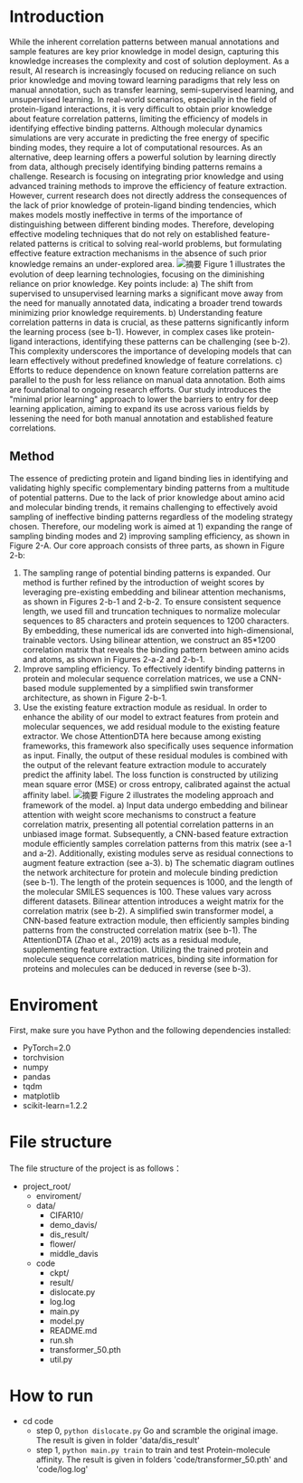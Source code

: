 # Introduction
While the inherent correlation patterns between manual annotations and sample features are key prior knowledge in model design, capturing this knowledge increases the complexity and cost of solution deployment. As a result, AI research is increasingly focused on reducing reliance on such prior knowledge and moving toward learning paradigms that rely less on manual annotation, such as transfer learning, semi-supervised learning, and unsupervised learning. In real-world scenarios, especially in the field of protein-ligand interactions, it is very difficult to obtain prior knowledge about feature correlation patterns, limiting the efficiency of models in identifying effective binding patterns. Although molecular dynamics simulations are very accurate in predicting the free energy of specific binding modes, they require a lot of computational resources. As an alternative, deep learning offers a powerful solution by learning directly from data, although precisely identifying binding patterns remains a challenge. Research is focusing on integrating prior knowledge and using advanced training methods to improve the efficiency of feature extraction. However, current research does not directly address the consequences of the lack of prior knowledge of protein-ligand binding tendencies, which makes models mostly ineffective in terms of the importance of distinguishing between different binding modes. Therefore, developing effective modeling techniques that do not rely on established feature-related patterns is critical to solving real-world problems, but formulating effective feature extraction mechanisms in the absence of such prior knowledge remains an under-explored area.
![摘要](Introduction.png)
Figure 1 illustrates the evolution of deep learning technologies, focusing on the diminishing reliance on prior knowledge. Key points include: a) The shift from supervised to unsupervised learning marks a significant move away from the need for manually annotated data, indicating a broader trend towards minimizing prior knowledge requirements. b) Understanding feature correlation patterns in data is crucial, as these patterns significantly inform the learning process (see b-1). However, in complex cases like protein-ligand interactions, identifying these patterns can be challenging (see b-2). This complexity underscores the importance of developing models that can learn effectively without predefined knowledge of feature correlations. c) Efforts to reduce dependence on known feature correlation patterns are parallel to the push for less reliance on manual data annotation. Both aims are foundational to ongoing research efforts. Our study introduces the "minimal prior learning" approach to lower the barriers to entry for deep learning application, aiming to expand its use across various fields by lessening the need for both manual annotation and established feature correlations. 

## Method
The essence of predicting protein and ligand binding lies in identifying and validating highly specific complementary binding patterns from a multitude of potential patterns. Due to the lack of prior knowledge about amino acid and molecular binding trends, it remains challenging to effectively avoid sampling of ineffective binding patterns regardless of the modeling strategy chosen. Therefore, our modeling work is aimed at 1) expanding the range of sampling binding modes and 2) improving sampling efficiency, as shown in Figure 2-A. Our core approach consists of three parts, as shown in Figure 2-b:
1) The sampling range of potential binding patterns is expanded. Our method is further refined by the introduction of weight scores by leveraging pre-existing embedding and bilinear attention mechanisms, as shown in Figures 2-b-1 and 2-b-2. To ensure consistent sequence length, we used fill and truncation techniques to normalize molecular sequences to 85 characters and protein sequences to 1200 characters. By embedding, these numerical ids are converted into high-dimensional, trainable vectors. Using bilinear attention, we construct an 85*1200 correlation matrix that reveals the binding pattern between amino acids and atoms, as shown in Figures 2-a-2 and 2-b-1.
2) Improve sampling efficiency. To effectively identify binding patterns in protein and molecular sequence correlation matrices, we use a CNN-based module supplemented by a simplified swin transformer architecture, as shown in Figure 2-b-1.
3) Use the existing feature extraction module as residual. In order to enhance the ability of our model to extract features from protein and molecular sequences, we add residual module to the existing feature extractor. We chose AttentionDTA here because among existing frameworks, this framework also specifically uses sequence information as input. Finally, the output of these residual modules is combined with the output of the relevant feature extraction module to accurately predict the affinity label. The loss function is constructed by utilizing mean square error (MSE) or cross entropy, calibrated against the actual affinity label.
![摘要](Method.png)
Figure 2 illustrates the modeling approach and framework of the model. a) Input data undergo embedding and bilinear attention with weight score mechanisms to construct a feature correlation matrix, presenting all potential correlation patterns in an unbiased image format. Subsequently, a CNN-based feature extraction module efficiently samples correlation patterns from this matrix (see a-1 and a-2). Additionally, existing modules serve as residual connections to augment feature extraction (see a-3). b) The schematic diagram outlines the network architecture for protein and molecule binding prediction (see b-1). The length of the protein sequences is 1000, and the length of the molecular SMILES sequences is 100. These values vary across different datasets. Bilinear attention introduces a weight matrix for the correlation matrix (see b-2). A simplified swin transformer model, a CNN-based feature extraction module, then efficiently samples binding patterns from the constructed correlation matrix (see b-1). The AttentionDTA (Zhao et al., 2019) acts as a residual module, supplementing feature extraction. Utilizing the trained protein and molecule sequence correlation matrices, binding site information for proteins and molecules can be deduced in reverse (see b-3). 


# Enviroment

First, make sure you have Python and the following dependencies installed:
- PyTorch=2.0
- torchvision
- numpy
- pandas
- tqdm
- matplotlib
- scikit-learn=1.2.2

# File structure
The file structure of the project is as follows：
- project_root/
  - enviroment/
  - data/
    - CIFAR10/ 
    - demo_davis/
    - dis_result/
    - flower/
    - middle_davis
  - code
    - ckpt/
    - result/
    - dislocate.py 
    - log.log
    - main.py
    - model.py
    - README.md
    - run.sh
    - transformer_50.pth
    - util.py

# How to run
- cd code
    - step 0, `python dislocate.py` Go and scramble the original image. The result is given in folder 'data/dis_result'
    - step 1, `python main.py train`      to train and test Protein-molecule affinity. The result is given in folders 'code/transformer_50.pth' and 'code/log.log'




